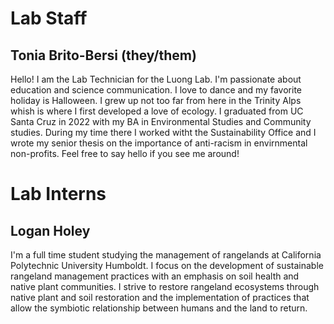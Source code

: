 # Lab Staff 
## Tonia Brito-Bersi (they/them)
Hello! I am the Lab Technician for the Luong Lab. I'm passionate about education and science communication. I love to dance and my favorite holiday is Halloween. I grew up not too far from here in the Trinity Alps whish is where I first developed a love of ecology. I graduated from UC Santa Cruz in 2022 with my BA in Environmental Studies and Community studies. During my time there I worked witht the Sustainability Office and I wrote my senior thesis on the importance of anti-racism in envirnmental non-profits. Feel free to say hello if you see me around! 

# Lab Interns 
## Logan Holey 
I'm a full time student studying the management of rangelands at California Polytechnic University Humboldt. I focus on the development of sustainable rangeland management practices with an emphasis on soil health and native plant communities. I strive to restore rangeland ecosystems through native plant and soil restoration and the implementation of practices that allow the symbiotic relationship between humans and the land to return.
